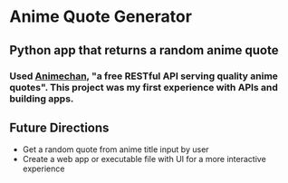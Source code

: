 # Anime Quote Generator

## Python app that returns a random anime quote 

### Used [Animechan](https://animechan.xyz/), "a free RESTful API serving quality anime quotes". This project was my first experience with APIs and building apps. 

## Future Directions

- Get a random quote from anime title input by user
- Create a web app or executable file with UI for a more interactive experience
